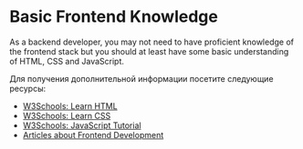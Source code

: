 # Basic Frontend Knowledge

As a backend developer, you may not need to have proficient knowledge of the frontend stack but you should at least have some basic understanding of HTML, CSS and JavaScript.

Для получения дополнительной информации посетите следующие ресурсы:

- [W3Schools: Learn HTML](https://www.w3schools.com/html/html_intro.asp)
- [W3Schools: Learn CSS](https://www.w3schools.com/css/)
- [W3Schools: JavaScript Tutorial](https://www.w3schools.com/js/)
- [Articles about Frontend Development](https://thenewstack.io/category/frontend-dev/)
